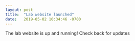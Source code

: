 ```yaml
---
layout: post
title:  "Lab website launched"
date:   2019-05-02 10:34:46 -0700
---
```

The lab website is up and running!  Check back for updates